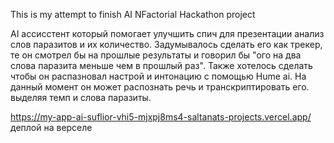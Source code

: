 This is my attempt to finish AI NFactorial Hackathon project

AI ассисстент который помогает улучшить спич для презентации анализ слов паразитов и их количество. Задумывалось сделать его как трекер, те он смотрел бы на прошлые результаты и говорил бы "ого на два слова паразита меньше чем в прошлый раз". Также хотелось сделать чтобы он распазновал настрой и интонацию с помощью Hume ai. На данный момент он может распознать речь и транскриптировать его. выделяя темп и слова паразиты. 

https://my-app-ai-suflior-vhi5-mjxpj8ms4-saltanats-projects.vercel.app/
деплой на верселе
